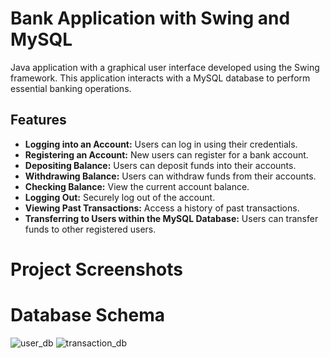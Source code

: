 # Bank Application with Swing and MySQL

 Java application with a graphical user interface developed using the Swing framework. This application interacts with a MySQL database to perform essential banking operations.

## Features

- **Logging into an Account:** Users can log in using their credentials.
- **Registering an Account:** New users can register for a bank account.
- **Depositing Balance:** Users can deposit funds into their accounts.
- **Withdrawing Balance:** Users can withdraw funds from their accounts.
- **Checking Balance:** View the current account balance.
- **Logging Out:** Securely log out of the account.
- **Viewing Past Transactions:** Access a history of past transactions.
- **Transferring to Users within the MySQL Database:** Users can transfer funds to other registered users.

# Project Screenshots

 # Database Schema
 ![user_db](https://github.com/ayhankrali/BankApp/assets/134217567/ee803c7d-7e9f-4c8f-946b-1194b2924b5a)      ![transaction_db](https://github.com/ayhankrali/BankApp/assets/134217567/3e8748e9-166b-4826-8048-b30af6c046da)
 


